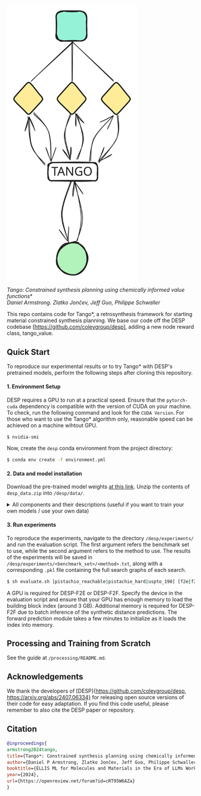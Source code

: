 <img align="center" src="tango.svg" width="350px" />

**Tango*: Constrained synthesis planning using chemically informed value functions**\
_Daniel Armstrong. Zlatko Jončev, Jeff Guo, Philippe Schwaller_

This repo contains code for Tango*, a retrosynthesis framework for starting material constrained synthesis planning. We base our code off the DESP codebase [https://github.com/coleygroup/desp], adding a new node reward class, tango_value. 

## Quick Start

To reproduce our experimental results or to try Tango* with DESP's pretrained models, perform the following steps after cloning this repository.

#### 1. Environment Setup

DESP requires a GPU to run at a practical speed. Ensure that the `pytorch-cuda` dependency is compatible with the version of CUDA on your machine. To check, run the following command and look for the `CUDA Version`. For those who want to use the Tango* algorithm only, reasonable speed can be achieved on a machine wihtout GPU.
```bash
$ nvidia-smi
```

Now, create the `desp` conda environment from the project directory:
```bash
$ conda env create -f environment.yml
```

#### 2. Data and model installation

Download the pre-trained model weights [at this link](https://figshare.com/articles/preprint/25956076). Unzip the contents of `desp_data.zip` into `/desp/data/`. 

<details>
  <summary>All components and their descriptions (useful if you want to train your own models / use your own data)</summary>

  1. `building_blocks.npz` - Contains 256-bit Morgan fingerprints with radius 2 of each molecule in the building block catalog (eMolecules).
  2. `canon_building_block_mol2idx_no_isotope.json` - Corresponds to a dictionary indexed by the SMILES strings of each molecule in the building block catalog.
  3. `idx2template_fwd.json` - Maps one-hot encoded indices of each forward template to the SMARTS string of the template for the forward template model.
  4. `idx2template_retro.json` - Maps one-hot encoded indices of each retro template to the SMARTS string of the template for the one-step retrosynthesis model.
  5. `model_bb.pt` - Checkpoint of the building block model. Input dim: 6144. Output dim: 256.
  6. `model_fwd.pt` - Checkpoint of the forward template model. Input dim: 4096. Output dim: 196339.
  7. `model_retro.pt` - Checkpoint of the one-step retro model. Input dim: 2048. Output dim: 270794.
  8. `retro_value.pt` - Checkpoint of the Retro* value model. Input dim: 2048. Output dim: 1.
  9. `syn_dist.pt` - Checkpoint of the synthetic distance model. Input dim: 4096. Output dim: 1.
  10. `pistachio_hard_targets.txt` - Line-delimited text file of pairs of targets and their starting material for benchmarking on Pistachio Hard. (i.e. `('CCOc1cc(-c2ccc(F)cc2-c2nncn2C)cc(-c2nc3cc(CN[C@@H]4CCC[C@@H]4O)cc(OC)c3o2)n1', 'CCOC(=O)c1cc(F)ccc1Br')`)
  11. `pistachio_reachable_targets.txt` - Like above, but for the Pistachio Reachable test set.
  12. `uspto_190_targets.txt` - Like above, but for the USPTO-190 test set.
</details>

#### 3. Run experiments

To reproduce the experiments, navigate to the directory `/desp/experiments/` and run the evaluation script. The first argument refers the benchmark set to use, while the second argument refers to the method to use. The results of the experiments will be saved in `/desp/experiments/<benchmark_set>/<method>.txt`, along with a corresponding `.pkl` file containing the full search graphs of each search.
```bash
$ sh evaluate.sh [pistachio_reachable|pistachio_hard|uspto_190] [f2e|f2f|retro|retro_sd|random|bfs]
```
A GPU is required for DESP-F2E or DESP-F2F. Specify the device in the evaluation script and ensure that your GPU has enough memory to load the building block index (around 3 GB). Additional memory is required for DESP-F2F due to batch inference of the synthetic distance predictions. The forward prediction module takes a few minutes to initialize as it loads the index into memory.


## Processing and Training from Scratch

See the guide at `/processing/README.md`.

## Acknowledgements

We thank the developers of [DESP]{https://github.com/coleygroup/desp, https://arxiv.org/abs/2407.06334} for releasing open source versions of their code for easy adaptation. If you find this code useful, please remember to also cite the DESP paper or repository.

## Citation

```bibtex
@inproceedings{
armstrong2024tango,
title={Tango*: Constrained synthesis planning using chemically informed value functions},
author={Daniel P Armstrong, Zlatko Jončev, Jeff Guo, Philippe Schwaller},
booktitle={ELLIS ML for Molecules and Materials in the Era of LLMs Workshop},
year={2024},
url={https://openreview.net/forum?id=cRT95W6AZa}
}
```
